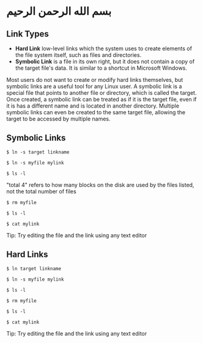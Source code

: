 # بسم الله الرحمن الرحيم

## Link Types

- **Hard Link** low-level links which the system uses to create elements of the file system itself, such as files and directories.
- **Symbolic Link** is a file in its own right, but it does not contain a copy of the target file's data. It is similar to a shortcut in Microsoft Windows.

Most users do not want to create or modify hard links themselves, but symbolic links are a useful tool for any Linux user. A symbolic link is a special file that points to another file or directory, which is called the target. Once created, a symbolic link can be treated as if it is the target file, even if it is has a different name and is located in another directory. Multiple symbolic links can even be created to the same target file, allowing the target to be accessed by multiple names.

## Symbolic Links

`$ ln -s target linkname`

`$ ln -s myfile mylink`

`$ ls -l`

"total 4" refers to how many blocks on the disk are used by the files listed, not the total number of files

`$ rm myfile`

`$ ls -l`

`$ cat mylink`

Tip: Try editing the file and the link using any text editor

## Hard Links

`$ ln target linkname`

`$ ln -s myfile mylink`

`$ ls -l`

`$ rm myfile`

`$ ls -l`

`$ cat mylink`

Tip: Try editing the file and the link using any text editor